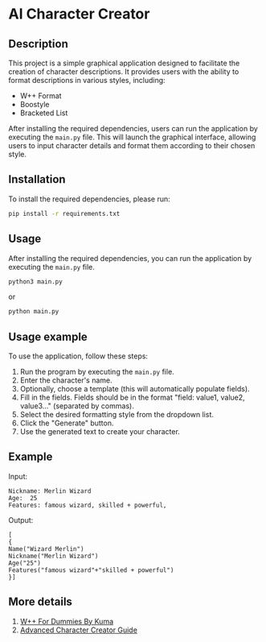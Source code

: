 # AI Character Creator

## Description

This project is a simple graphical application designed to facilitate the creation of character descriptions. It provides users with the ability to format descriptions in various styles, including:

- W++ Format
- Boostyle
- Bracketed List

After installing the required dependencies, users can run the application by executing the `main.py` file. This will launch the graphical interface, allowing users to input character details and format them according to their chosen style.

## Installation

To install the required dependencies, please run:

```bash
pip install -r requirements.txt
```

## Usage

After installing the required dependencies, you can run the application by executing the `main.py` file. 

```bash
python3 main.py
```
or
```bash
python main.py
```

## Usage example

To use the application, follow these steps:

1. Run the program by executing the `main.py` file.
2. Enter the character's name.
3. Optionally, choose a template (this will automatically populate fields).
4. Fill in the fields. Fields should be in the format "field: value1, value2, value3..." (separated by commas).
5. Select the desired formatting style from the dropdown list.
6. Click the "Generate" button.
7. Use the generated text to create your character.

## Example
Input:
```
Nickname: Merlin Wizard
Age:  25
Features: famous wizard, skilled + powerful, 
```
Output:
```
[
{
Name("Wizard Merlin")
Nickname("Merlin Wizard")
Age("25")
Features("famous wizard"+"skilled + powerful")
}]
```

## More details
1. [W++ For Dummies By Kuma](https://rentry.co/WPP_For_Dummies)
2. [Advanced Character Creator Guide](https://yodayo.notion.site/Advanced-Character-Creator-Guide-ff2f71e2576544d68bd295195a84d8e4)
